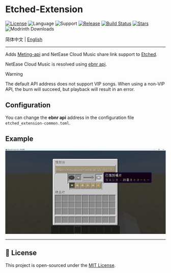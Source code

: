 # Etched-Extension

[![License](https://img.shields.io/github/license/XiYang6666/etched-extension)](LICENSE)
![Language](https://img.shields.io/badge/language-Kotlin-7f52ff?logo=kotlin)
![Support](https://img.shields.io/badge/support-forge_1.20.1_|_neoforge_1.21.1-d7742f)
[![Release](https://img.shields.io/github/v/release/XiYang6666/etched-extension)](https://github.com/XiYang6666/etched-extension/releases)
[![Build Status](https://img.shields.io/github/actions/workflow/status/XiYang6666/etched-extension/build.yml?branch=1.21.1)](https://github.com/XiYang6666/etched-extension/actions)
[![Stars](https://img.shields.io/github/stars/XiYang6666/etched-extension?style=social)](https://github.com/XiYang6666/etched-extension/stargazers)
![Modrinth Downloads](https://img.shields.io/modrinth/dt/etched-extension?logo=modrith)

简体中文 | [English](/docs/README-en.md)

---

Adds [Meting-api](https://github.com/injahow/meting-api) and NetEase Cloud Music share link support
to [Etched](https://github.com/jacksonhardaway/etched).

NetEase Cloud Music is resolved using [ebnr api](https://github.com/XiYang6666/EvenBetterNeteaseResolver).

> [!WARNING]
> The default API address does not support VIP songs.
> When using a non-VIP API, the burn will succeed, but playback will result in an error.

## Configuration

You can change the **ebnr api** address in the configuration file `etched_extension-common.toml`.

## Example

![example](example.png)

---

## 📜 License

This project is open-sourced under the [MIT License](LICENSE).